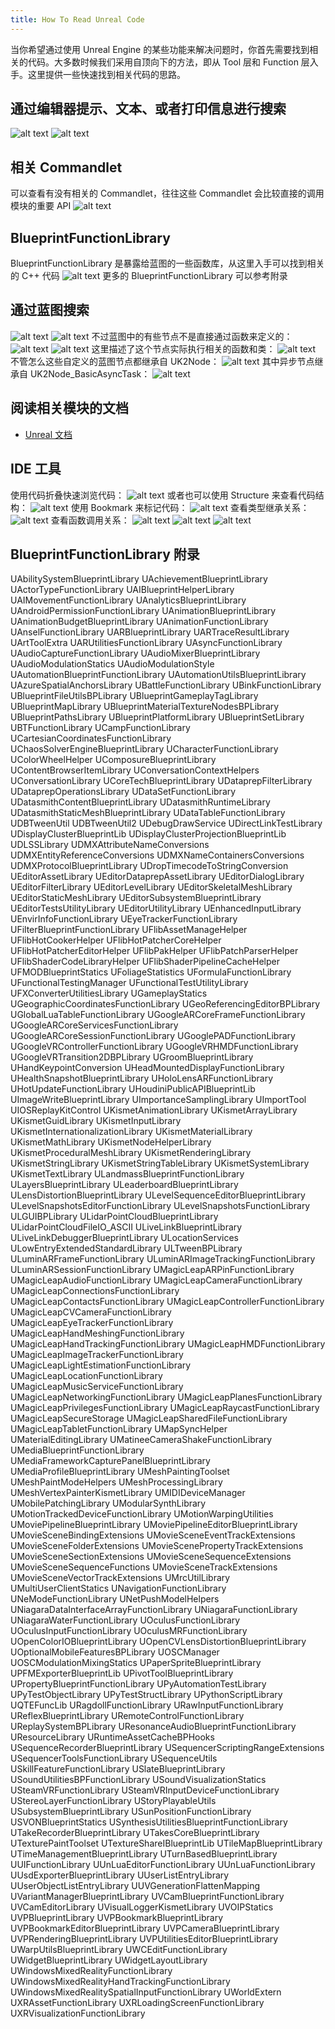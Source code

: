 ```yaml
---
title: How To Read Unreal Code
---
```


当你希望通过使用 Unreal Engine 的某些功能来解决问题时，你首先需要找到相关的代码。大多数时候我们采用自顶向下的方法，即从 Tool 层和 Function 层入手。这里提供一些快速找到相关代码的思路。

## 通过编辑器提示、文本、或者打印信息进行搜索

![alt text](image-2.png)
![alt text](image-3.png)

## 相关 Commandlet

可以查看有没有相关的 Commandlet，往往这些 Commandlet 会比较直接的调用模块的重要 API
![alt text](image.png)

## BlueprintFunctionLibrary

BlueprintFunctionLibrary 是暴露给蓝图的一些函数库，从这里入手可以找到相关的 C++ 代码
![alt text](image-1.png)
更多的 BlueprintFunctionLibrary 可以参考附录

## 通过蓝图搜索

![alt text](image-4.png)
![alt text](image-6.png)
不过蓝图中的有些节点不是直接通过函数来定义的：
![alt text](image-7.png)
![alt text](image-5.png)
这里描述了这个节点实际执行相关的函数和类：
![alt text](image-8.png)
不管怎么这些自定义的蓝图节点都继承自 UK2Node：
![alt text](image-9.png)
其中异步节点继承自 UK2Node_BasicAsyncTask：
![alt text](image-10.png)

## 阅读相关模块的文档

- [Unreal 文档](https://docs.unrealengine.com/4.27/en-US/index.html)

## IDE 工具

使用代码折叠快速浏览代码：
![alt text](image-11.png)
或者也可以使用 Structure 来查看代码结构：
![alt text](image-14.png)
使用 Bookmark 来标记代码：
![alt text](image-12.png)
查看类型继承关系：
![alt text](image-13.png)
查看函数调用关系：
![alt text](image-17.png)
![alt text](image-15.png)
![alt text](image-16.png)

## BlueprintFunctionLibrary 附录

UAbilitySystemBlueprintLibrary
UAchievementBlueprintLibrary
UActorTypeFunctionLibrary
UAIBlueprintHelperLibrary
UAIMovementFunctionLibrary
UAnalyticsBlueprintLibrary
UAndroidPermissionFunctionLibrary
UAnimationBlueprintLibrary
UAnimationBudgetBlueprintLibrary
UAnimationFunctionLibrary
UAnselFunctionLibrary
UARBlueprintLibrary
UARTraceResultLibrary
UArtToolExtra
UARUtilitiesFunctionLibrary
UAsyncFunctionLibrary
UAudioCaptureFunctionLibrary
UAudioMixerBlueprintLibrary
UAudioModulationStatics
UAudioModulationStyle
UAutomationBlueprintFunctionLibrary
UAutomationUtilsBlueprintLibrary
UAzureSpatialAnchorsLibrary
UBattleFunctionLibrary
UBinkFunctionLibrary
UBlueprintFileUtilsBPLibrary
UBlueprintGameplayTagLibrary
UBlueprintMapLibrary
UBlueprintMaterialTextureNodesBPLibrary
UBlueprintPathsLibrary
UBlueprintPlatformLibrary
UBlueprintSetLibrary
UBTFunctionLibrary
UCampFunctionLibrary
UCartesianCoordinatesFunctionLibrary
UChaosSolverEngineBlueprintLibrary
UCharacterFunctionLibrary
UColorWheelHelper
UComposureBlueprintLibrary
UContentBrowserItemLibrary
UConversationContextHelpers
UConversationLibrary
UCoreTechBlueprintLibrary
UDataprepFilterLibrary
UDataprepOperationsLibrary
UDataSetFunctionLibrary
UDatasmithContentBlueprintLibrary
UDatasmithRuntimeLibrary
UDatasmithStaticMeshBlueprintLibrary
UDataTableFunctionLibrary
UDBTweenUtil
UDBTweenUtil2
UDebugDrawService
UDirectLinkTestLibrary
UDisplayClusterBlueprintLib
UDisplayClusterProjectionBlueprintLib
UDLSSLibrary
UDMXAttributeNameConversions
UDMXEntityReferenceConversions
UDMXNameContainersConversions
UDMXProtocolBlueprintLibrary
UDropTimecodeToStringConversion
UEditorAssetLibrary
UEditorDataprepAssetLibrary
UEditorDialogLibrary
UEditorFilterLibrary
UEditorLevelLibrary
UEditorSkeletalMeshLibrary
UEditorStaticMeshLibrary
UEditorSubsystemBlueprintLibrary
UEditorTestsUtilityLibrary
UEditorUtilityLibrary
UEnhancedInputLibrary
UEnvirInfoFunctionLibrary
UEyeTrackerFunctionLibrary
UFilterBlueprintFunctionLibrary
UFlibAssetManageHelper
UFlibHotCookerHelper
UFlibHotPatcherCoreHelper
UFlibHotPatcherEditorHelper
UFlibPakHelper
UFlibPatchParserHelper
UFlibShaderCodeLibraryHelper
UFlibShaderPipelineCacheHelper
UFMODBlueprintStatics
UFoliageStatistics
UFormulaFunctionLibrary
UFunctionalTestingManager
UFunctionalTestUtilityLibrary
UFXConverterUtilitiesLibrary
UGameplayStatics
UGeographicCoordinatesFunctionLibrary
UGeoReferencingEditorBPLibrary
UGlobalLuaTableFunctionLibrary
UGoogleARCoreFrameFunctionLibrary
UGoogleARCoreServicesFunctionLibrary
UGoogleARCoreSessionFunctionLibrary
UGooglePADFunctionLibrary
UGoogleVRControllerFunctionLibrary
UGoogleVRHMDFunctionLibrary
UGoogleVRTransition2DBPLibrary
UGroomBlueprintLibrary
UHandKeypointConversion
UHeadMountedDisplayFunctionLibrary
UHealthSnapshotBlueprintLibrary
UHoloLensARFunctionLibrary
UHotUpdateFunctionLibrary
UHoudiniPublicAPIBlueprintLib
UImageWriteBlueprintLibrary
UImportanceSamplingLibrary
UImportTool
UIOSReplayKitControl
UKismetAnimationLibrary
UKismetArrayLibrary
UKismetGuidLibrary
UKismetInputLibrary
UKismetInternationalizationLibrary
UKismetMaterialLibrary
UKismetMathLibrary
UKismetNodeHelperLibrary
UKismetProceduralMeshLibrary
UKismetRenderingLibrary
UKismetStringLibrary
UKismetStringTableLibrary
UKismetSystemLibrary
UKismetTextLibrary
ULandmassBlueprintFunctionLibrary
ULayersBlueprintLibrary
ULeaderboardBlueprintLibrary
ULensDistortionBlueprintLibrary
ULevelSequenceEditorBlueprintLibrary
ULevelSnapshotsEditorFunctionLibrary
ULevelSnapshotsFunctionLibrary
ULGUIBPLibrary
ULidarPointCloudBlueprintLibrary
ULidarPointCloudFileIO_ASCII
ULiveLinkBlueprintLibrary
ULiveLinkDebuggerBlueprintLibrary
ULocationServices
ULowEntryExtendedStandardLibrary
ULTweenBPLibrary
ULuminARFrameFunctionLibrary
ULuminARImageTrackingFunctionLibrary
ULuminARSessionFunctionLibrary
UMagicLeapARPinFunctionLibrary
UMagicLeapAudioFunctionLibrary
UMagicLeapCameraFunctionLibrary
UMagicLeapConnectionsFunctionLibrary
UMagicLeapContactsFunctionLibrary
UMagicLeapControllerFunctionLibrary
UMagicLeapCVCameraFunctionLibrary
UMagicLeapEyeTrackerFunctionLibrary
UMagicLeapHandMeshingFunctionLibrary
UMagicLeapHandTrackingFunctionLibrary
UMagicLeapHMDFunctionLibrary
UMagicLeapImageTrackerFunctionLibrary
UMagicLeapLightEstimationFunctionLibrary
UMagicLeapLocationFunctionLibrary
UMagicLeapMusicServiceFunctionLibrary
UMagicLeapNetworkingFunctionLibrary
UMagicLeapPlanesFunctionLibrary
UMagicLeapPrivilegesFunctionLibrary
UMagicLeapRaycastFunctionLibrary
UMagicLeapSecureStorage
UMagicLeapSharedFileFunctionLibrary
UMagicLeapTabletFunctionLibrary
UMapSyncHelper
UMaterialEditingLibrary
UMatineeCameraShakeFunctionLibrary
UMediaBlueprintFunctionLibrary
UMediaFrameworkCapturePanelBlueprintLibrary
UMediaProfileBlueprintLibrary
UMeshPaintingToolset
UMeshPaintModeHelpers
UMeshProcessingLibrary
UMeshVertexPainterKismetLibrary
UMIDIDeviceManager
UMobilePatchingLibrary
UModularSynthLibrary
UMotionTrackedDeviceFunctionLibrary
UMotionWarpingUtilities
UMoviePipelineBlueprintLibrary
UMoviePipelineEditorBlueprintLibrary
UMovieSceneBindingExtensions
UMovieSceneEventTrackExtensions
UMovieSceneFolderExtensions
UMovieScenePropertyTrackExtensions
UMovieSceneSectionExtensions
UMovieSceneSequenceExtensions
UMovieSceneSequenceFunctions
UMovieSceneTrackExtensions
UMovieSceneVectorTrackExtensions
UMrcUtilLibrary
UMultiUserClientStatics
UNavigationFunctionLibrary
UNeModeFunctionLibrary
UNetPushModelHelpers
UNiagaraDataInterfaceArrayFunctionLibrary
UNiagaraFunctionLibrary
UNiagaraWaterFunctionLibrary
UOculusFunctionLibrary
UOculusInputFunctionLibrary
UOculusMRFunctionLibrary
UOpenColorIOBlueprintLibrary
UOpenCVLensDistortionBlueprintLibrary
UOptionalMobileFeaturesBPLibrary
UOSCManager
UOSCModulationMixingStatics
UPaperSpriteBlueprintLibrary
UPFMExporterBlueprintLib
UPivotToolBlueprintLibrary
UPropertyBlueprintFunctionLibrary
UPyAutomationTestLibrary
UPyTestObjectLibrary
UPyTestStructLibrary
UPythonScriptLibrary
UQTEFuncLib
URagdollFunctionLibrary
URawInputFunctionLibrary
UReflexBlueprintLibrary
URemoteControlFunctionLibrary
UReplaySystemBPLibrary
UResonanceAudioBlueprintFunctionLibrary
UResourceLibrary
URuntimeAssetCacheBPHooks
USequenceRecorderBlueprintLibrary
USequencerScriptingRangeExtensions
USequencerToolsFunctionLibrary
USequenceUtils
USkillFeatureFunctionLibrary
USlateBlueprintLibrary
USoundUtilitiesBPFunctionLibrary
USoundVisualizationStatics
USteamVRFunctionLibrary
USteamVRInputDeviceFunctionLibrary
UStereoLayerFunctionLibrary
UStoryPlayableUtils
USubsystemBlueprintLibrary
USunPositionFunctionLibrary
USVONBlueprintStatics
USynthesisUtilitiesBlueprintFunctionLibrary
UTakeRecorderBlueprintLibrary
UTakesCoreBlueprintLibrary
UTexturePaintToolset
UTextureShareIBlueprintLib
UTileMapBlueprintLibrary
UTimeManagementBlueprintLibrary
UTurnBasedBlueprintLibrary
UUIFunctionLibrary
UUnLuaEditorFunctionLibrary
UUnLuaFunctionLibrary
UUsdExporterBlueprintLibrary
UUserListEntryLibrary
UUserObjectListEntryLibrary
UUVGenerationFlattenMapping
UVariantManagerBlueprintLibrary
UVCamBlueprintFunctionLibrary
UVCamEditorLibrary
UVisualLoggerKismetLibrary
UVOIPStatics
UVPBlueprintLibrary
UVPBookmarkBlueprintLibrary
UVPBookmarkEditorBlueprintLibrary
UVPCameraBlueprintLibrary
UVPRenderingBlueprintLibrary
UVPUtilitiesEditorBlueprintLibrary
UWarpUtilsBlueprintLibrary
UWCEditFunctionLibrary
UWidgetBlueprintLibrary
UWidgetLayoutLibrary
UWindowsMixedRealityFunctionLibrary
UWindowsMixedRealityHandTrackingFunctionLibrary
UWindowsMixedRealitySpatialInputFunctionLibrary
UWorldExtern
UXRAssetFunctionLibrary
UXRLoadingScreenFunctionLibrary
UXRVisualizationFunctionLibrary
